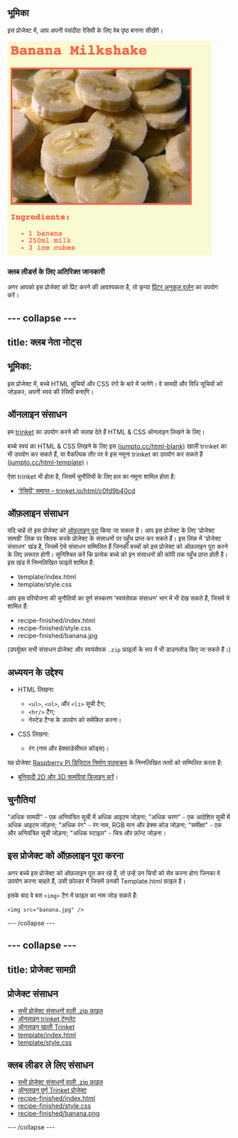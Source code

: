 ## भूमिका

इस प्रोजेक्ट में, आप अपनी पसंदीदा रेसिपी के लिए वेब पृष्ठ बनाना सीखेंगे।

![स्क्रीनशॉट](images/recipe-final.png)

### क्लब लीडर्स के लिए अतिरिक्त जानकारी

अगर आपको इस प्रोजेक्ट को प्रिंट करने की आवश्यकता है, तो कृप्या [प्रिंटर अनुकूल वर्ज़न](https://projects.raspberrypi.org/en/projects/recipe/print) का उपयोग करें।

## \--- collapse \---

## title: क्लब नेता नोट्स

## भूमिका:

इस प्रोजेक्ट में, बच्चे HTML सूचियों और CSS रंगों के बारे में जानेंगे। वे सामग्री और विधि सूचियों को जोड़कर, अपनी स्वयं की रेसिपी बनाएँगे।

## ऑनलाइन संसाधन

हम [trinket](https://trinket.io/) का उपयोग करने की सलाह देते हैं HTML & CSS ऑनलाइन लिखने के लिए।

बच्चे स्वयं का HTML & CSS लिखने के लिए इस [(jumpto.cc/html-blank)](http://jumpto.cc/html-blank) खाली trinket का भी उपयोग कर सकते हैं, या वैकल्पिक तौर पर वे इस नमूना trinket का उपयोग कर सकते हैं [(jumpto.cc/html-template)](http://jumpto.cc/html-template)।

ऐसा trinket भी होता है, जिसमें चुनौतियों के लिए हल का नमूना शामिल होता है:

+ [‘रेसिपी’ समाप्त – trinket.io/html/c0fd9b40cd](https://trinket.io/html/c0fd9b40cd)

## ऑफ़लाइन संसाधन

यदि चाहें तो इस प्रोजेक्ट को [ऑफ़लाइन पूरा](https://rpf.io/html-offline) किया जा सकता है। आप इस प्रोजेक्ट के लिए 'प्रोजेक्ट सामग्री' लिंक पर क्लिक करके प्रोजेक्ट के संसाधनों पर पहुँच प्राप्त कर सकते हैं। इस लिंक में 'प्रोजेक्ट संसाधन' खंड है, जिसमें ऐसे संसाधन सम्मिलित हैं जिनकी बच्चों को इस प्रोजेक्ट को ऑफ़लाइन पूरा करने के लिए ज़रूरत होगी। सुनिश्चित करें कि प्रत्येक बच्चे को इन संसाधनों की कॉपी तक पहुँच प्राप्त होती है। इस खंड में निम्नलिखित फाइलें शामिल हैं:

+ template/index.html
+ template/style.css

आप इस परियोजना की चुनौतियों का पूर्ण संस्करण ‘स्वयंसेवक संसाधन’ भाग में भी देख सकते हैं, जिसमें ये शामिल हैं:

+ recipe-finished/index.html
+ recipe-finished/style.css
+ recipe-finished/banana.jpg

(उपर्युक्त सभी संसाधन प्रोजेक्ट और स्वयंसेवक `.zip` फ़ाइलों के रूप में भी डाउनलोड किए जा सकते हैं।)

## अध्ययन के उद्देश्य

+ HTML लिखना:
    
    + `<ul>`, `<ol>`, और `<li>` सूची टैग;
    + `<hr/>` टैग;
    + नेस्टेड टैग्स के उपयोग को समेकित करना।

+ CSS लिखना:
    
    + रंग (नाम और हेक्साडेसीमल कोड्स)।

यह प्रोजेक्ट [Raspberry Pi डिजिटल निर्माण पाठ्यक्रम](https://rpf.io/curriculum) के निम्नलिखित तत्वों को सम्मिलित करता है:

+ [बुनियादी 2D और 3D सामग्रियां डिजाइन करें](https://www.raspberrypi.org/curriculum/design/creator)।

## चुनौतियां

"अधिक सामग्री" - एक अनियंत्रित सूची में अधिक आइटम जोड़ना; "अधिक चरण" - एक आदेशित सूची में अधिक आइटम जोड़ना; "अधिक रंग" - रंग नाम, RGB मान और हेक्स कोड जोड़ना; "समीक्षा" - एक और अनियंत्रित सूची जोड़ना; "अधिक स्टाइल" - चित्र और फ़ॉन्ट जोड़ना।

## इस प्रोजेक्ट को ऑफ़लाइन पूरा करना

अगर बच्चे इस प्रोजेक्ट को ऑफ़लाइन पूरा कर रहे हैं, तो उन्हें उन चित्रों को सेव करना होगा जिनका वे उपयोग करना चाहते हैं, उसी फ़ोल्डर में जिसमें उनकी Template.html फ़ाइल है।

इसके बाद वे बस `<img>` टैग में फाइल का नाम जोड़ सकते हैं:

    <img src="banana.jpg" />
    

\--- /collapse \---

## \--- collapse \---

## title: प्रोजेक्ट सामग्री

## प्रोजेक्ट संसाधन

+ [सभी प्रोजेक्ट संसाधनों वाली .zip फ़ाइल](https://rpf.io/p/en/recipe-go)
+ [ऑनलाइन trinket टेम्प्लेट](http://jumpto.cc/trinket-template)
+ [ऑनलाइन खाली Trinket](http://jumpto.cc/trinket-blank)
+ [template/index.html](resources/template-index.html)
+ [template/style.css](resources/template-style.css)

## क्लब लीडर ले लिए संसाधन

+ [सभी प्रोजेक्ट संसाधनों वाली .zip फ़ाइल](https://rpf.io/p/en/recipe-go)
+ [ऑनलाइन पूर्ण Trinket प्रोजेक्ट](https://trinket.io/html/c0fd9b40cd)
+ [recipe-finished/index.html](resources/recipe-finished-index.html)
+ [recipe-finished/style.css](resources/recipe-finished-style.css)
+ [recipe-finished/banana.png](resources/recipe-finished-banana.png)

\--- /collapse \---